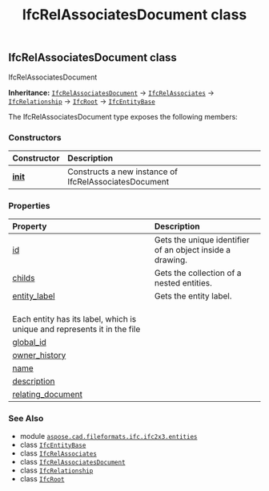 ﻿---
title: IfcRelAssociatesDocument class
second_title: Aspose.CAD for Python via .NET API References
description: 
type: docs
weight: 4520
url: /python-net/aspose.cad.fileformats.ifc.ifc2x3.entities/ifcrelassociatesdocument/
is_root: false
---

## IfcRelAssociatesDocument class

IfcRelAssociatesDocument



**Inheritance:** [`IfcRelAssociatesDocument`](/cad/python-net/aspose.cad.fileformats.ifc.ifc2x3.entities/ifcrelassociatesdocument) → 
[`IfcRelAssociates`](/cad/python-net/aspose.cad.fileformats.ifc.ifc2x3.entities/ifcrelassociates) → 
[`IfcRelationship`](/cad/python-net/aspose.cad.fileformats.ifc.ifc2x3.entities/ifcrelationship) → 
[`IfcRoot`](/cad/python-net/aspose.cad.fileformats.ifc.ifc2x3.entities/ifcroot) → 
[`IfcEntityBase`](/cad/python-net/aspose.cad.fileformats.ifc/ifcentitybase)



The IfcRelAssociatesDocument type exposes the following members:

### Constructors
| Constructor | Description |
| :- | :- |
| [__init__](/cad/python-net/aspose.cad.fileformats.ifc.ifc2x3.entities/ifcrelassociatesdocument/__init__/#) | Constructs a new instance of IfcRelAssociatesDocument |


### Properties
| Property | Description |
| :- | :- |
| [id](/cad/python-net/aspose.cad.fileformats.ifc.ifc2x3.entities/ifcrelassociatesdocument/id) | Gets the unique identifier of an object inside a drawing. |
| [childs](/cad/python-net/aspose.cad.fileformats.ifc.ifc2x3.entities/ifcrelassociatesdocument/childs) | Gets the collection of a nested entities. |
| [entity_label](/cad/python-net/aspose.cad.fileformats.ifc.ifc2x3.entities/ifcrelassociatesdocument/entity_label) | Gets the entity label.<br/>Each entity has its label, which is unique and represents it in the file |
| [global_id](/cad/python-net/aspose.cad.fileformats.ifc.ifc2x3.entities/ifcrelassociatesdocument/global_id) |  |
| [owner_history](/cad/python-net/aspose.cad.fileformats.ifc.ifc2x3.entities/ifcrelassociatesdocument/owner_history) |  |
| [name](/cad/python-net/aspose.cad.fileformats.ifc.ifc2x3.entities/ifcrelassociatesdocument/name) |  |
| [description](/cad/python-net/aspose.cad.fileformats.ifc.ifc2x3.entities/ifcrelassociatesdocument/description) |  |
| [relating_document](/cad/python-net/aspose.cad.fileformats.ifc.ifc2x3.entities/ifcrelassociatesdocument/relating_document) |  |



### See Also
* module [`aspose.cad.fileformats.ifc.ifc2x3.entities`](..)
* class [`IfcEntityBase`](/cad/python-net/aspose.cad.fileformats.ifc/ifcentitybase)
* class [`IfcRelAssociates`](/cad/python-net/aspose.cad.fileformats.ifc.ifc2x3.entities/ifcrelassociates)
* class [`IfcRelAssociatesDocument`](/cad/python-net/aspose.cad.fileformats.ifc.ifc2x3.entities/ifcrelassociatesdocument)
* class [`IfcRelationship`](/cad/python-net/aspose.cad.fileformats.ifc.ifc2x3.entities/ifcrelationship)
* class [`IfcRoot`](/cad/python-net/aspose.cad.fileformats.ifc.ifc2x3.entities/ifcroot)
